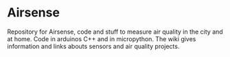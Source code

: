 # Airsense

Repository for Airsense, code and stuff to measure air quality in the city and at home. 
Code in arduinos C++ and in micropython. The wiki gives information and links abouts sensors and air quality projects.
